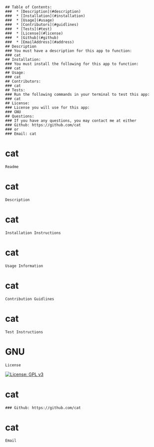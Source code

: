 

    ## Table of Contents:
    ###  * [Description](#description)
    ###  * [Installation](#installation)
    ###  * [Usage](#usage)
    ###  * [Contributors](#guidlines)
    ###  * [Tests](#test)
    ###  * [License](#license)
    ###  * [Github](#github)
    ###  * [EmailAddress](#address)
    ## Description
    ### You must have a description for this app to function:
    ### cat
    ## Installation:
    ### You must install the following for this app to function:
    ### cat
    ## Usage:
    ### cat
    ## Contributors:
    ### cat
    ## Tests:
    ### Run the following commands in your terminal to test this app:
    ### cat
    ## License:
    ### License you will use for this app:
    ### GNU
    ## Questions:
    ### If you have any questions, you may contact me at either
    ### Github: https://github.com/cat
    ### or
    ### Email: cat

# cat
    Readme


# cat
    Description


# cat
    Installation Instructions


# cat
    Usage Information


# cat
    Contribution Guidlines


# cat
    Test Instructions


# GNU
    License
[![License: GPL v3](https://img.shields.io/badge/License-GPLv3-blue.svg)](https://www.gnu.org/licenses/gpl-3.0)

# cat
    ### Github: https://github.com/cat


# cat
    Email      

